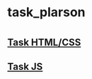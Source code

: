 # task_plarson
#
## [Task HTML/CSS ](https://marvelous-entremet-67f442.netlify.app/)
## [Task JS](https://starlit-druid-7d9c61.netlify.app/)
